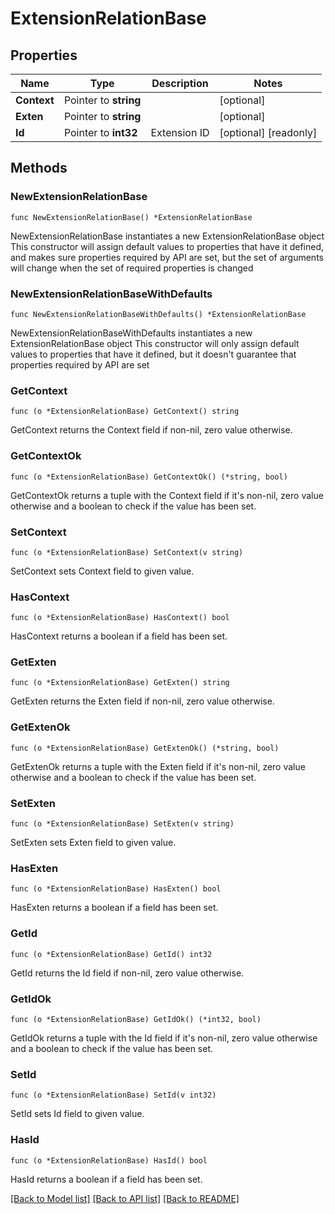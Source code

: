 # ExtensionRelationBase

## Properties

Name | Type | Description | Notes
------------ | ------------- | ------------- | -------------
**Context** | Pointer to **string** |  | [optional]
**Exten** | Pointer to **string** |  | [optional]
**Id** | Pointer to **int32** | Extension ID | [optional] [readonly]

## Methods

### NewExtensionRelationBase

`func NewExtensionRelationBase() *ExtensionRelationBase`

NewExtensionRelationBase instantiates a new ExtensionRelationBase object
This constructor will assign default values to properties that have it defined,
and makes sure properties required by API are set, but the set of arguments
will change when the set of required properties is changed

### NewExtensionRelationBaseWithDefaults

`func NewExtensionRelationBaseWithDefaults() *ExtensionRelationBase`

NewExtensionRelationBaseWithDefaults instantiates a new ExtensionRelationBase object
This constructor will only assign default values to properties that have it defined,
but it doesn't guarantee that properties required by API are set

### GetContext

`func (o *ExtensionRelationBase) GetContext() string`

GetContext returns the Context field if non-nil, zero value otherwise.

### GetContextOk

`func (o *ExtensionRelationBase) GetContextOk() (*string, bool)`

GetContextOk returns a tuple with the Context field if it's non-nil, zero value otherwise
and a boolean to check if the value has been set.

### SetContext

`func (o *ExtensionRelationBase) SetContext(v string)`

SetContext sets Context field to given value.

### HasContext

`func (o *ExtensionRelationBase) HasContext() bool`

HasContext returns a boolean if a field has been set.

### GetExten

`func (o *ExtensionRelationBase) GetExten() string`

GetExten returns the Exten field if non-nil, zero value otherwise.

### GetExtenOk

`func (o *ExtensionRelationBase) GetExtenOk() (*string, bool)`

GetExtenOk returns a tuple with the Exten field if it's non-nil, zero value otherwise
and a boolean to check if the value has been set.

### SetExten

`func (o *ExtensionRelationBase) SetExten(v string)`

SetExten sets Exten field to given value.

### HasExten

`func (o *ExtensionRelationBase) HasExten() bool`

HasExten returns a boolean if a field has been set.

### GetId

`func (o *ExtensionRelationBase) GetId() int32`

GetId returns the Id field if non-nil, zero value otherwise.

### GetIdOk

`func (o *ExtensionRelationBase) GetIdOk() (*int32, bool)`

GetIdOk returns a tuple with the Id field if it's non-nil, zero value otherwise
and a boolean to check if the value has been set.

### SetId

`func (o *ExtensionRelationBase) SetId(v int32)`

SetId sets Id field to given value.

### HasId

`func (o *ExtensionRelationBase) HasId() bool`

HasId returns a boolean if a field has been set.

[[Back to Model list]](../README.md#documentation-for-models) [[Back to API list]](../README.md#documentation-for-api-endpoints) [[Back to README]](../README.md)
